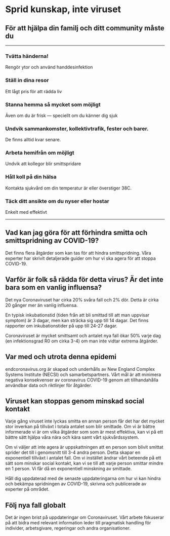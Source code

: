 # Sprid kunskap, inte viruset

## För att hjälpa din familj och ditt community måste du

***
### Tvätta händerna!
Rengör ytor och använd handdesinfektion

### Ställ in dina resor
Ett lågt pris för att rädda liv

### Stanna hemma så mycket som möjligt
Även om du är frisk — speciellt om du känner dig sjuk

### Undvik sammankomster, kollektivtrafik, fester och barer. 
De finns alltid kvar senare.

### Arbeta hemifrån om möjligt
Undvik att kollegor blir smittspridare

### Håll koll på din hälsa
Kontakta sjukvård om din temperatur är eller överstiger 38C.

### Täck ditt ansikte om du nyser eller hostar
Enkelt med effektivt
***

## Vad kan jag göra för att förhindra smitta och smittspridning av COVID-19?
Det finns flera åtgärder som kan tas för att hindra smittspridning. Våra experter har skrivit detaljerade guider om hur vi ska agera för att stoppa COVID-19.

## Varför är folk så rädda för detta virus? Är det inte bara som en vanlig influensa?
Det nya Coronaviruset har cirka 20% svåra fall och 2% dör. Detta är cirka 20 gånger mer än vanlig influensa.

En typisk inkubationstid (tiden från att bli smittad till att man uppvisar symptom) är 3 dagar, men kan sträcka sig upp till 14 dagar. Det finns rapporter om inkubationstider på upp till 24-27 dagar.

Coronaviruset är mycket smittsamt och antalet nya fall ökar 50% varje dag (en infektionsgrad R0 om cirka 3-4) om man inte vidtar extrema åtgärder.

## Var med och utrota denna epidemi
endcoronavirus.org är skapad och underhålls av New England Complex Systems Institute (NECSI) och samarbetspartners. Vårt mål är att minimera negativa konsekvenser av coronavirus COVID-19 genom att tillhandahålla användbar data och riktlinjer för åtgärder.

## Viruset kan stoppas genom minskad social kontakt
Varje gång viruset inte lyckas smitta en annan person får det har det mycket stor inverkan på tillväxt i totala antalet som blir smittade. Om vi är bättre informerade vi är om vilka åtgärder som som är mest effektiva, kan vi på ett bättre sätt hjälpa våra nära och kära samt vårt sjukvårdssystem.

Om vi väljer att inte agera är uppskattningen att en person som blivit smittat sprider det till i genomsnitt till 3-4 andra person. Detta skapar en exponentiell tillväxt i antalet fall. Om vi instället ändrar vårt beteende på ett sätt som minskar social kontakt, kan vi se till att varje person smittar mindre en 1 person. Vi får då en exponentiell minskning av smittade.

Håll dig uppdaterad med de senaste uppdateringarna om hur vi kan hindra och bekämpa spridningen av COVID-19, skrivna och publicerade av experter på området.

## Följ nya fall globalt
Det är ingen brist på uppdateringar om Coronaviruset. Vårt arbete fokuserar på att bidra med relevant information leder till pragmatisk handling för individer, arbetsgivare, regeringar och andra organisationer.